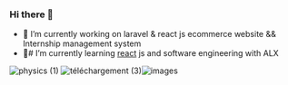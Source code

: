 ### Hi there 👋



- 🔭 I’m currently working on laravel & react js ecommerce website && Internship management system
- 🌱# I’m currently learning [react](#) js and software engineering  with ALX 

![physics (1)](https://user-images.githubusercontent.com/100168104/235469366-052b2cba-6de2-4568-a1c0-b3e2b0d8189e.png) ![téléchargement (3)](https://user-images.githubusercontent.com/100168104/235470138-09005949-9f97-4f84-8774-ec1e29bb70b6.png)![images](https://user-images.githubusercontent.com/100168104/235470507-32d6ea2c-b73c-4042-91fe-4c40e94e3af6.jpg)

